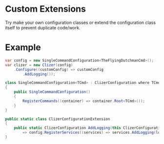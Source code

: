 # Custom Extensions
Try make your own configuration classes or extend the configuration class itself to prevent duplicate code/work.

# Example

```csharp
var config = new SingleCommandConfiguration<TheFlyingDutchmanCmd>();
var clizer = new Clizer(config)
    .Configure((customConfig) => customConfig
        .AddLogging());

class SingleCommandConfiguration<TCmd> : ClizerConfiguration where TCmd : ICliCmd
{
    public SingleCommandConfiguration()
    {
        RegisterCommands((container) => container.Root<TCmd>());
    }
}

public static class ClizerConfigurationExtension
{
    public static ClizerConfiguration AddLogging(this ClizerConfiguration config)
        => config.RegisterServices((services) => services.AddLogging(logger => logger.AddConsole().AddDebug()));
}
```